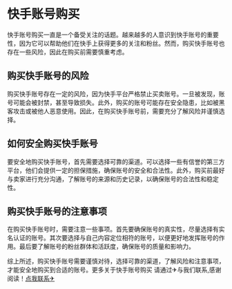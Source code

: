 # 快手账号购买

快手账号购买一直是一个备受关注的话题。越来越多的人意识到快手账号的重要性，因为它可以帮助他们在快手上获得更多的关注和粉丝。然而，购买快手账号也存在一些风险，因此在购买前需要慎重考虑。

## 购买快手账号的风险

购买快手账号存在一定的风险，因为快手平台严格禁止买卖账号。一旦被发现，账号可能会被封禁，甚至导致损失。此外，购买的账号可能存在安全隐患，比如被黑客攻击或被他人恶意使用。因此，在购买快手账号前，需要充分了解风险并谨慎选择。

## 如何安全购买快手账号

要安全地购买快手账号，首先需要选择可靠的渠道。可以选择一些有信誉的第三方平台，他们会提供一定的担保措施，确保账号的安全和合法性。此外，购买前最好与卖家进行充分沟通，了解账号的来源和历史记录，以确保账号的合法性和稳定性。

## 购买快手账号的注意事项

在购买快手账号时，需要注意一些事项。首先要确保账号的真实性，尽量选择有实名认证的账号。其次要选择与自己内容定位相符的账号，以便更好地发挥账号的作用。最后要了解账号的粉丝群体和活跃度，确保账号的质量和影响力。

综上所述，购买快手账号需要谨慎对待，选择可靠的渠道，了解风险和注意事项，才能安全地购买到合适的账号。更多关于快手账号购买 请通过✈与我们联系,感谢阅读！[点我联系✈](https://edge.G208.com)